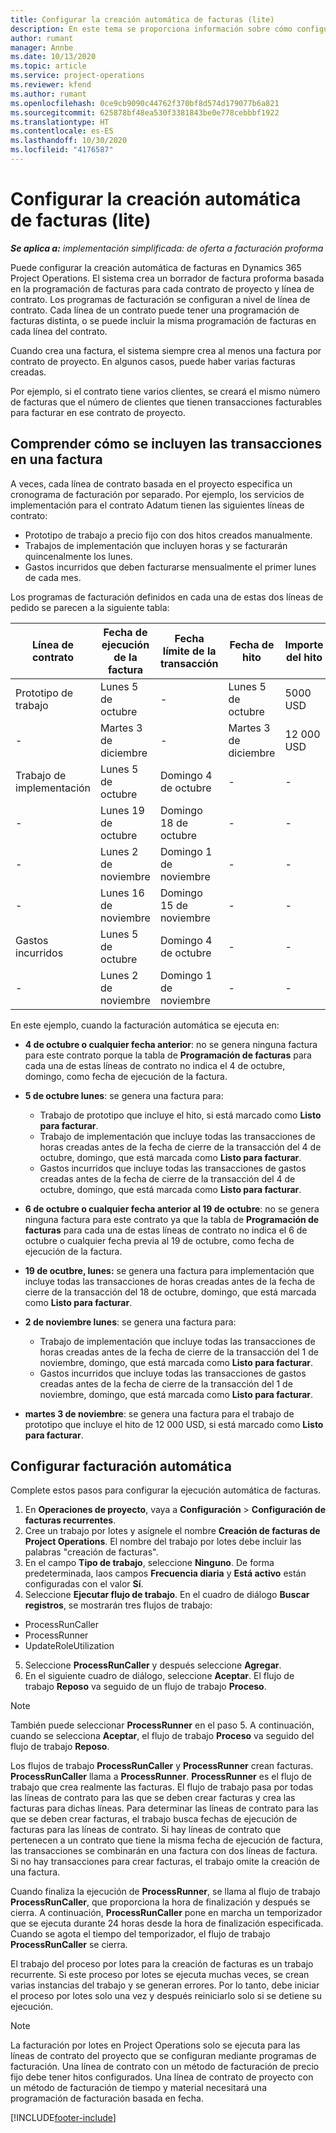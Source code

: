```yaml
---
title: Configurar la creación automática de facturas (lite)
description: En este tema se proporciona información sobre cómo configurar la creación automática de facturas proforma.
author: rumant
manager: Annbe
ms.date: 10/13/2020
ms.topic: article
ms.service: project-operations
ms.reviewer: kfend
ms.author: rumant
ms.openlocfilehash: 0ce9cb9090c44762f370bf8d574d179077b6a821
ms.sourcegitcommit: 625878bf48ea530f3381843be0e778cebbbf1922
ms.translationtype: HT
ms.contentlocale: es-ES
ms.lasthandoff: 10/30/2020
ms.locfileid: "4176587"
---
```

# <a name="configure-automatic-invoice-creation---lite"></a>Configurar la creación automática de facturas (lite)
 
_**Se aplica a:** implementación simplificada: de oferta a facturación proforma_

Puede configurar la creación automática de facturas en Dynamics 365 Project Operations. El sistema crea un borrador de factura proforma basada en la programación de facturas para cada contrato de proyecto y línea de contrato. Los programas de facturación se configuran a nivel de línea de contrato. Cada línea de un contrato puede tener una programación de facturas distinta, o se puede incluir la misma programación de facturas en cada línea del contrato.

Cuando crea una factura, el sistema siempre crea al menos una factura por contrato de proyecto. En algunos casos, puede haber varias facturas creadas.

Por ejemplo, si el contrato tiene varios clientes, se creará el mismo número de facturas que el número de clientes que tienen transacciones facturables para facturar en ese contrato de proyecto.

## <a name="understand-how-transactions-are-included-on-an-invoice"></a>Comprender cómo se incluyen las transacciones en una factura 

A veces, cada línea de contrato basada en el proyecto especifica un cronograma de facturación por separado. Por ejemplo, los servicios de implementación para el contrato Adatum tienen las siguientes líneas de contrato:

- Prototipo de trabajo a precio fijo con dos hitos creados manualmente.
- Trabajos de implementación que incluyen horas y se facturarán quincenalmente los lunes.
- Gastos incurridos que deben facturarse mensualmente el primer lunes de cada mes.

Los programas de facturación definidos en cada una de estas dos líneas de pedido se parecen a la siguiente tabla:

| Línea de contrato | Fecha de ejecución de la factura | Fecha límite de la transacción | Fecha de hito | Importe del hito |
| --- | --- | --- | --- | --- |
| Prototipo de trabajo | Lunes 5 de octubre | - | Lunes 5 de octubre | 5000 USD |
| - | Martes 3 de diciembre | - | Martes 3 de diciembre | 12 000 USD |
| Trabajo de implementación | Lunes 5 de octubre | Domingo 4 de octubre | - | - |
| - | Lunes 19 de octubre | Domingo 18 de octubre | - | - |
| - | Lunes 2 de noviembre | Domingo 1 de noviembre | - | - |
| - | Lunes 16 de noviembre | Domingo 15 de noviembre | - | - |
| Gastos incurridos | Lunes 5 de octubre | Domingo 4 de octubre | - | - |
| - | Lunes 2 de noviembre | Domingo 1 de noviembre | - | - |

En este ejemplo, cuando la facturación automática se ejecuta en:

- **4 de octubre o cualquier fecha anterior**: no se genera ninguna factura para este contrato porque la tabla de **Programación de facturas** para cada una de estas líneas de contrato no indica el 4 de octubre, domingo, como fecha de ejecución de la factura.
- **5 de octubre lunes**: se genera una factura para:

    - Trabajo de prototipo que incluye el hito, si está marcado como **Listo para facturar**.
    - Trabajo de implementación que incluye todas las transacciones de horas creadas antes de la fecha de cierre de la transacción del 4 de octubre, domingo, que está marcada como **Listo para facturar**.
    - Gastos incurridos que incluye todas las transacciones de gastos creadas antes de la fecha de cierre de la transacción del 4 de octubre, domingo, que está marcada como **Listo para facturar**.
  
- **6 de octubre o cualquier fecha anterior al 19 de octubre**: no se genera ninguna factura para este contrato ya que la tabla de **Programación de facturas** para cada una de estas líneas de contrato no indica el 6 de octubre o cualquier fecha previa al 19 de octubre, como fecha de ejecución de la factura.
- **19 de ocutbre, lunes:** se genera una factura para implementación que incluye todas las transacciones de horas creadas antes de la fecha de cierre de la transacción del 18 de octubre, domingo, que está marcada como **Listo para facturar**.
- **2 de noviembre lunes**: se genera una factura para:

    - Trabajo de implementación que incluye todas las transacciones de horas creadas antes de la fecha de cierre de la transacción del 1 de noviembre, domingo, que está marcada como **Listo para facturar**.
    - Gastos incurridos que incluye todas las transacciones de gastos creadas antes de la fecha de cierre de la transacción del 1 de noviembre, domingo, que está marcada como **Listo para facturar**.

- **martes 3 de noviembre**: se genera una factura para el trabajo de prototipo que incluye el hito de 12 000 USD, si está marcado como **Listo para facturar**.

## <a name="configure-automatic-invoicing"></a>Configurar facturación automática

Complete estos pasos para configurar la ejecución automática de facturas.

1. En **Operaciones de proyecto**, vaya a **Configuración** > **Configuración de facturas recurrentes**.
2. Cree un trabajo por lotes y asígnele el nombre **Creación de facturas de Project Operations**. El nombre del trabajo por lotes debe incluir las palabras "creación de facturas".
3. En el campo **Tipo de trabajo**, seleccione **Ninguno**. De forma predeterminada, laos campos **Frecuencia diaria** y **Está activo** están configuradas con el valor **Sí**.
4. Seleccione **Ejecutar flujo de trabajo**. En el cuadro de diálogo **Buscar registros**, se mostrarán tres flujos de trabajo:

- ProcessRunCaller
- ProcessRunner
- UpdateRoleUtilization

5. Seleccione **ProcessRunCaller** y después seleccione **Agregar**.
6. En el siguiente cuadro de diálogo, seleccione **Aceptar**. El flujo de trabajo **Reposo** va seguido de un flujo de trabajo **Proceso**. 

> [!NOTE]
> También puede seleccionar **ProcessRunner** en el paso 5. A continuación, cuando se selecciona **Aceptar**, el flujo de trabajo **Proceso** va seguido del flujo de trabajo **Reposo**.

Los flujos de trabajo **ProcessRunCaller** y **ProcessRunner** crean facturas. **ProcessRunCaller** llama a **ProcessRunner**. **ProcessRunner** es el flujo de trabajo que crea realmente las facturas. El flujo de trabajo pasa por todas las líneas de contrato para las que se deben crear facturas y crea las facturas para dichas líneas. Para determinar las líneas de contrato para las que se deben crear facturas, el trabajo busca fechas de ejecución de facturas para las líneas de contrato. Si hay líneas de contrato que pertenecen a un contrato que tiene la misma fecha de ejecución de factura, las transacciones se combinarán en una factura con dos líneas de factura. Si no hay transacciones para crear facturas, el trabajo omite la creación de una factura.

Cuando finaliza la ejecución de **ProcessRunner**, se llama al flujo de trabajo **ProcessRunCaller**, que proporciona la hora de finalización y después se cierra. A continuación, **ProcessRunCaller** pone en marcha un temporizador que se ejecuta durante 24 horas desde la hora de finalización especificada. Cuando se agota el tiempo del temporizador, el flujo de trabajo **ProcessRunCaller** se cierra.

El trabajo del proceso por lotes para la creación de facturas es un trabajo recurrente. Si este proceso por lotes se ejecuta muchas veces, se crean varias instancias del trabajo y se generan errores. Por lo tanto, debe iniciar el proceso por lotes solo una vez y después reiniciarlo solo si se detiene su ejecución.

> [!NOTE]
> La facturación por lotes en Project Operations solo se ejecuta para las líneas de contrato del proyecto que se configuran mediante programas de facturación. Una línea de contrato con un método de facturación de precio fijo debe tener hitos configurados. Una línea de contrato de proyecto con un método de facturación de tiempo y material necesitará una programación de facturación basada en fecha.


[!INCLUDE[footer-include](../../includes/footer-banner.md)]